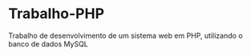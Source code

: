 # Trabalho-PHP
Trabalho de desenvolvimento de um sistema web em PHP, utilizando o banco de dados MySQL
